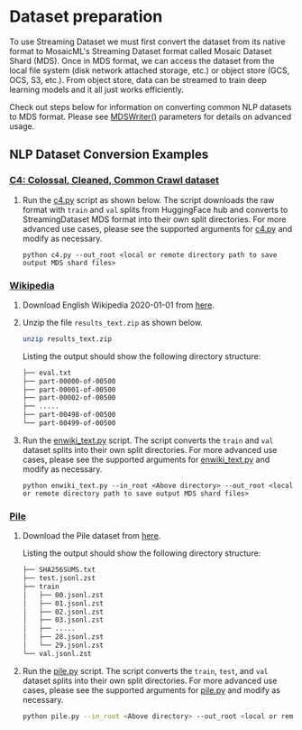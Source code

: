 # Dataset preparation

To use Streaming Dataset we must first convert the dataset from its native format to MosaicML's Streaming Dataset format called Mosaic Dataset Shard (MDS). Once in MDS format, we can access the dataset from the local file system (disk network attached storage, etc.) or object store (GCS, OCS, S3, etc.).  From object store, data can be streamed to train deep learning models and it all just works efficiently.

Check out steps below for information on converting common NLP datasets to MDS format.  Please see [MDSWriter()](https://streaming.docs.mosaicml.com/en/latest/api_reference/generated/streaming.MDSWriter.html) parameters for details on advanced usage.

## NLP Dataset Conversion Examples

### [C4: Colossal, Cleaned, Common Crawl dataset](https://huggingface.co/datasets/c4)

1. Run the [c4.py](https://github.com/mosaicml/streaming/blob/main/streaming/text/convert/c4.py) script as shown below. The script downloads the raw format with `train` and `val` splits from HuggingFace hub and converts to StreamingDataset MDS format into their own split directories. For more advanced use cases, please see the supported arguments for [c4.py](https://github.com/mosaicml/streaming/blob/main/streaming/text/convert/c4.py) and modify as necessary.
    <!--pytest.mark.skip-->
    ```
    python c4.py --out_root <local or remote directory path to save output MDS shard files>
    ```

### [Wikipedia](https://huggingface.co/datasets/wikipedia)

1. Download English Wikipedia 2020-01-01 from [here](https://drive.google.com/drive/folders/1cywmDnAsrP5-2vsr8GDc6QUc7VWe-M3v).
2. Unzip the file `results_text.zip` as shown below.
    <!--pytest.mark.skip-->
    ```bash
    unzip results_text.zip
    ```

    Listing the output should show the following directory structure:
    <!--pytest.mark.skip-->
    ```bash
    ├── eval.txt
    ├── part-00000-of-00500
    ├── part-00001-of-00500
    ├── part-00002-of-00500
    ├── .....
    ├── part-00498-of-00500
    └── part-00499-of-00500
    ```

3. Run the [enwiki_text.py](https://github.com/mosaicml/streaming/blob/main/streaming/text/convert/enwiki_text.py) script. The script converts the `train` and `val` dataset splits into their own split directories. For more advanced use cases, please see the supported arguments for [enwiki_text.py](https://github.com/mosaicml/streaming/blob/main/streaming/text/convert/enwiki_text.py) and modify as necessary.
    <!--pytest.mark.skip-->
    ```
    python enwiki_text.py --in_root <Above directory> --out_root <local or remote directory path to save output MDS shard files>
    ```

### [Pile](https://pile.eleuther.ai/)

1. Download the Pile dataset from [here](https://the-eye.eu/public/AI/pile/).

    Listing the output should show the following directory structure:
    <!--pytest.mark.skip-->
    ```bash
    ├── SHA256SUMS.txt
    ├── test.jsonl.zst
    ├── train
    │   ├── 00.jsonl.zst
    │   ├── 01.jsonl.zst
    │   ├── 02.jsonl.zst
    │   ├── 03.jsonl.zst
    │   ├── .....
    │   ├── 28.jsonl.zst
    │   └── 29.jsonl.zst
    └── val.jsonl.zst
    ```

2. Run the [pile.py](https://github.com/mosaicml/stireaming/blob/main/streaming/text/convert/pile.py) script. The script converts the `train`, `test`, and `val` dataset splits into their own split directories. For more advanced use cases, please see the supported arguments for [pile.py](https://github.com/mosaicml/streaming/blob/main/streaming/text/convert/pile.py) and modify as necessary.

    <!--pytest.mark.skip-->
    ```bash
    python pile.py --in_root <Above directory> --out_root <local or remote directory path to save output MDS shard files>
    ```
